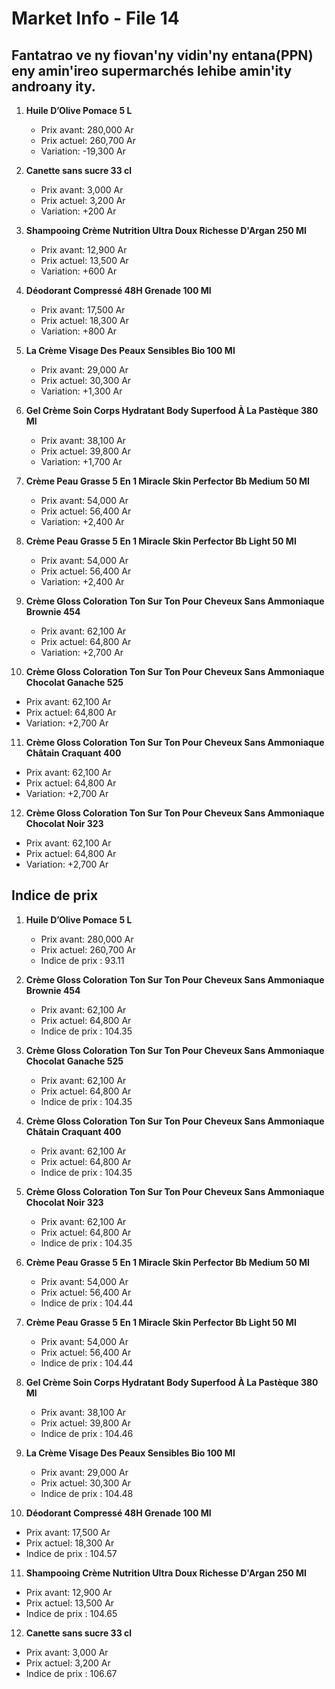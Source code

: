 # Market Info - File 14

## Fantatrao ve ny fiovan'ny vidin'ny entana(PPN) eny amin'ireo supermarchés lehibe amin'ity androany ity.

1. **Huile D’Olive Pomace 5 L**
   - Prix avant: 280,000 Ar
   - Prix actuel: 260,700 Ar
   - Variation: -19,300 Ar

2. **Canette sans sucre 33 cl**
   - Prix avant: 3,000 Ar
   - Prix actuel: 3,200 Ar
   - Variation: +200 Ar

3. **Shampooing Crème Nutrition Ultra Doux Richesse D'Argan 250 Ml**
   - Prix avant: 12,900 Ar
   - Prix actuel: 13,500 Ar
   - Variation: +600 Ar

4. **Déodorant Compressé 48H Grenade 100 Ml**
   - Prix avant: 17,500 Ar
   - Prix actuel: 18,300 Ar
   - Variation: +800 Ar

5. **La Crème Visage Des Peaux Sensibles Bio 100 Ml**
   - Prix avant: 29,000 Ar
   - Prix actuel: 30,300 Ar
   - Variation: +1,300 Ar

6. **Gel Crème Soin Corps Hydratant Body Superfood À La Pastèque 380 Ml**
   - Prix avant: 38,100 Ar
   - Prix actuel: 39,800 Ar
   - Variation: +1,700 Ar

7. **Crème Peau Grasse 5 En 1 Miracle Skin Perfector Bb Medium 50 Ml**
   - Prix avant: 54,000 Ar
   - Prix actuel: 56,400 Ar
   - Variation: +2,400 Ar

8. **Crème Peau Grasse 5 En 1 Miracle Skin Perfector Bb Light 50 Ml**
   - Prix avant: 54,000 Ar
   - Prix actuel: 56,400 Ar
   - Variation: +2,400 Ar

9. **Crème Gloss Coloration Ton Sur Ton Pour Cheveux Sans Ammoniaque Brownie 454**
   - Prix avant: 62,100 Ar
   - Prix actuel: 64,800 Ar
   - Variation: +2,700 Ar

10. **Crème Gloss Coloration Ton Sur Ton Pour Cheveux Sans Ammoniaque Chocolat Ganache 525**
   - Prix avant: 62,100 Ar
   - Prix actuel: 64,800 Ar
   - Variation: +2,700 Ar

11. **Crème Gloss Coloration Ton Sur Ton Pour Cheveux Sans Ammoniaque Châtain Craquant 400**
   - Prix avant: 62,100 Ar
   - Prix actuel: 64,800 Ar
   - Variation: +2,700 Ar

12. **Crème Gloss Coloration Ton Sur Ton Pour Cheveux Sans Ammoniaque Chocolat Noir 323**
   - Prix avant: 62,100 Ar
   - Prix actuel: 64,800 Ar
   - Variation: +2,700 Ar



## Indice de prix

1. **Huile D’Olive Pomace 5 L**
   - Prix avant: 280,000 Ar
   - Prix actuel: 260,700 Ar
   - Indice de prix : 93.11

2. **Crème Gloss Coloration Ton Sur Ton Pour Cheveux Sans Ammoniaque Brownie 454**
   - Prix avant: 62,100 Ar
   - Prix actuel: 64,800 Ar
   - Indice de prix : 104.35

3. **Crème Gloss Coloration Ton Sur Ton Pour Cheveux Sans Ammoniaque Chocolat Ganache 525**
   - Prix avant: 62,100 Ar
   - Prix actuel: 64,800 Ar
   - Indice de prix : 104.35

4. **Crème Gloss Coloration Ton Sur Ton Pour Cheveux Sans Ammoniaque Châtain Craquant 400**
   - Prix avant: 62,100 Ar
   - Prix actuel: 64,800 Ar
   - Indice de prix : 104.35

5. **Crème Gloss Coloration Ton Sur Ton Pour Cheveux Sans Ammoniaque Chocolat Noir 323**
   - Prix avant: 62,100 Ar
   - Prix actuel: 64,800 Ar
   - Indice de prix : 104.35

6. **Crème Peau Grasse 5 En 1 Miracle Skin Perfector Bb Medium 50 Ml**
   - Prix avant: 54,000 Ar
   - Prix actuel: 56,400 Ar
   - Indice de prix : 104.44

7. **Crème Peau Grasse 5 En 1 Miracle Skin Perfector Bb Light 50 Ml**
   - Prix avant: 54,000 Ar
   - Prix actuel: 56,400 Ar
   - Indice de prix : 104.44

8. **Gel Crème Soin Corps Hydratant Body Superfood À La Pastèque 380 Ml**
   - Prix avant: 38,100 Ar
   - Prix actuel: 39,800 Ar
   - Indice de prix : 104.46

9. **La Crème Visage Des Peaux Sensibles Bio 100 Ml**
   - Prix avant: 29,000 Ar
   - Prix actuel: 30,300 Ar
   - Indice de prix : 104.48

10. **Déodorant Compressé 48H Grenade 100 Ml**
   - Prix avant: 17,500 Ar
   - Prix actuel: 18,300 Ar
   - Indice de prix : 104.57

11. **Shampooing Crème Nutrition Ultra Doux Richesse D'Argan 250 Ml**
   - Prix avant: 12,900 Ar
   - Prix actuel: 13,500 Ar
   - Indice de prix : 104.65

12. **Canette sans sucre 33 cl**
   - Prix avant: 3,000 Ar
   - Prix actuel: 3,200 Ar
   - Indice de prix : 106.67

